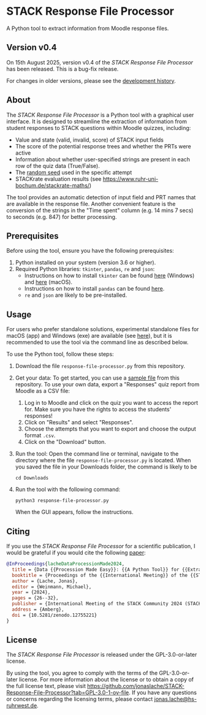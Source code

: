 <!--
Copyright 2024 by Jonas Lache <jonas.lache@hs-ruhrwest.de>
SPDX-License-Identifier: GPL-3.0-or-later
-->

# STACK Response File Processor

A Python tool to extract information from Moodle response files.

## Version v0.4

On 15th August 2025, version v0.4 of the *STACK Response File Processor* has been
released. This is a bug-fix release.

For changes in older versions, please see the [development history](Development_history.md).

## About

The *STACK Response File Processor* is a Python tool with a graphical user
interface. It is designed to streamline the extraction of information from
student responses to STACK questions within Moodle quizzes, including:

- Value and state (valid, invalid, score) of STACK input fields 
- The score of the potential response trees and whether the PRTs were active
- Information about whether user-specified strings are present in each row of the quiz data (True/False).
- The [random seed](https://en.wikipedia.org/wiki/Random_seed) used in the specific attempt
- STACKrate evaluation results (see
    <https://www.ruhr-uni-bochum.de/stackrate-maths/>)

The tool provides an automatic detection of input field and PRT names that are
available in the response file. Another convenient feature is the conversion of
the strings in the "Time spent" column (e.g. 14 mins 7 secs) to seconds
(e.g. 847) for better processing.

## Prerequisites

Before using the tool, ensure you have the following prerequisites:

1. Python installed on your system (version 3.6 or higher).
1. Required Python libraries: `tkinter`, `pandas`, `re` and `json`:
   - Instructions on how to install `tkinter` can be found [here](https://www.pythonguis.com/installation/install-tkinter-windows/) (Windows) and [here](https://www.pythonguis.com/installation/install-tkinter-mac/) (macOS).
   - Instructions on how to install `pandas` can be found [here](https://pandas.pydata.org/pandas-docs/stable/getting_started/install.html#installing-from-pypi).
   - `re` and `json` are likely to be pre-installed.

## Usage

For users who prefer standalone solutions, experimental standalone files for
macOS (app) and Windows (exe) are available (see [here](https://github.com/jonaslache/STACK-Response-File-Processor/releases)), but it is
recommended to use the tool via the command line as described below.

To use the Python tool, follow these steps:

1. Download the file `response-file-processor.py` from this repository.

2. Get your data: To get started, you can use a [sample file](sample_data) from
    this repository. To use your own data, export a "Responses" quiz report from
    Moodle as a CSV file:
    1. Log in to Moodle and click on the quiz you want to access the report for.
        Make sure you have the rights to access the students' responses!
    2. Click on "Results" and select "Responses".
    3. Choose the attempts that you want to export and choose the output format
        `.csv`.
    4. Click on the "Download" button.

3. Run the tool: Open the command line or terminal, navigate to the directory
    where the file `response-file-processor.py` is located. When you saved the
    file in your Downloads folder, the command is likely to be 

    ```
    cd Downloads
    ```

4. Run the tool with the following command:

    ```
    python3 response-file-processor.py
    ```

    When the GUI appears, follow the instructions.

## Citing

If you use the *STACK Response File Processor* for a scientific publication, I would be grateful if you would cite the following [paper](https://zenodo.org/records/12795092):

```bibtex
@InProceedings{lacheDataProcessionMade2024,
  title = {Data {{Procession Made Easy}}: {{A Python Tool}} for {{Extracting Information}} from {{Student Responses}} to {{STACK Questions}}},
  booktitle = {Proceedings of the {{International Meeting}} of the {{STACK Community}} 2024},
  author = {Lache, Jonas},
  editor = {Weinmann, Michael},
  year = {2024},
  pages = {26--32},
  publisher = {International Meeting of the STACK Community 2024 (STACK Conference 2024)},
  address = {Amberg},
  doi = {10.5281/zenodo.12755221}
}
```

## License

The *STACK Response File Processor* is released under the GPL-3.0-or-later
license.

By using the tool, you agree to comply with the terms of the GPL-3.0-or-later
license. For more information about the license or to obtain a copy of the full
license text, please visit
<https://github.com/jonaslache/STACK-Response-File-Processor?tab=GPL-3.0-1-ov-file>.
If you have any questions or concerns regarding the licensing terms, please
contact [jonas.lache@hs-ruhrwest.de](mailto:jonas.lache@hs-ruhrwest.de).